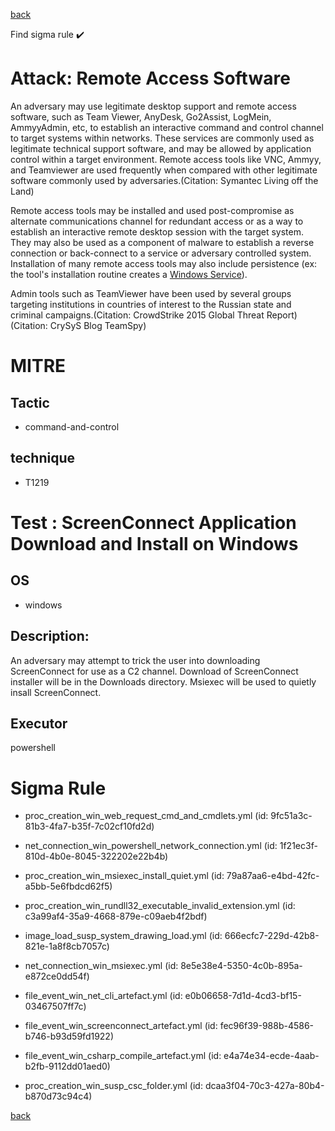 
[back](../index.md)

Find sigma rule :heavy_check_mark: 

# Attack: Remote Access Software 

An adversary may use legitimate desktop support and remote access software, such as Team Viewer, AnyDesk, Go2Assist, LogMein, AmmyyAdmin, etc, to establish an interactive command and control channel to target systems within networks. These services are commonly used as legitimate technical support software, and may be allowed by application control within a target environment. Remote access tools like VNC, Ammyy, and Teamviewer are used frequently when compared with other legitimate software commonly used by adversaries.(Citation: Symantec Living off the Land)

Remote access tools may be installed and used post-compromise as alternate communications channel for redundant access or as a way to establish an interactive remote desktop session with the target system. They may also be used as a component of malware to establish a reverse connection or back-connect to a service or adversary controlled system. Installation of many remote access tools may also include persistence (ex: the tool's installation routine creates a [Windows Service](https://attack.mitre.org/techniques/T1543/003)).

Admin tools such as TeamViewer have been used by several groups targeting institutions in countries of interest to the Russian state and criminal campaigns.(Citation: CrowdStrike 2015 Global Threat Report)(Citation: CrySyS Blog TeamSpy)

# MITRE
## Tactic
  - command-and-control


## technique
  - T1219


# Test : ScreenConnect Application Download and Install on Windows
## OS
  - windows


## Description:
An adversary may attempt to trick the user into downloading ScreenConnect for use as a C2 channel. Download of ScreenConnect installer will be in the Downloads directory.
Msiexec will be used to quietly insall ScreenConnect.


## Executor
powershell

# Sigma Rule
 - proc_creation_win_web_request_cmd_and_cmdlets.yml (id: 9fc51a3c-81b3-4fa7-b35f-7c02cf10fd2d)

 - net_connection_win_powershell_network_connection.yml (id: 1f21ec3f-810d-4b0e-8045-322202e22b4b)

 - proc_creation_win_msiexec_install_quiet.yml (id: 79a87aa6-e4bd-42fc-a5bb-5e6fbdcd62f5)

 - proc_creation_win_rundll32_executable_invalid_extension.yml (id: c3a99af4-35a9-4668-879e-c09aeb4f2bdf)

 - image_load_susp_system_drawing_load.yml (id: 666ecfc7-229d-42b8-821e-1a8f8cb7057c)

 - net_connection_win_msiexec.yml (id: 8e5e38e4-5350-4c0b-895a-e872ce0dd54f)

 - file_event_win_net_cli_artefact.yml (id: e0b06658-7d1d-4cd3-bf15-03467507ff7c)

 - file_event_win_screenconnect_artefact.yml (id: fec96f39-988b-4586-b746-b93d59fd1922)

 - file_event_win_csharp_compile_artefact.yml (id: e4a74e34-ecde-4aab-b2fb-9112dd01aed0)

 - proc_creation_win_susp_csc_folder.yml (id: dcaa3f04-70c3-427a-80b4-b870d73c94c4)



[back](../index.md)
